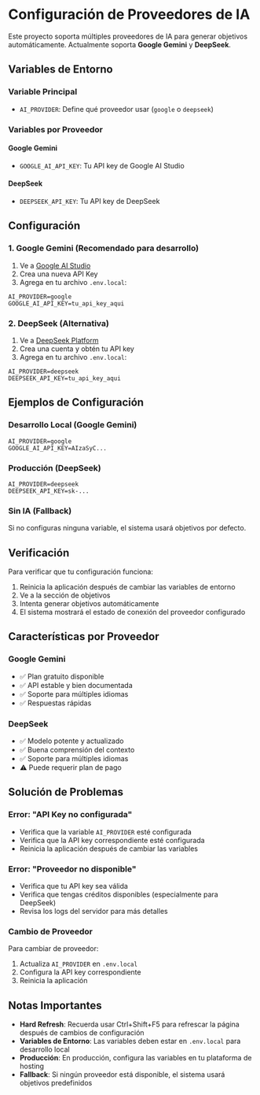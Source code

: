 # Configuración de Proveedores de IA

Este proyecto soporta múltiples proveedores de IA para generar objetivos automáticamente. Actualmente soporta **Google Gemini** y **DeepSeek**.

## Variables de Entorno

### Variable Principal

- `AI_PROVIDER`: Define qué proveedor usar (`google` o `deepseek`)

### Variables por Proveedor

#### Google Gemini

- `GOOGLE_AI_API_KEY`: Tu API key de Google AI Studio

#### DeepSeek

- `DEEPSEEK_API_KEY`: Tu API key de DeepSeek

## Configuración

### 1. Google Gemini (Recomendado para desarrollo)

1. Ve a [Google AI Studio](https://makersuite.google.com/app/apikey)
2. Crea una nueva API Key
3. Agrega en tu archivo `.env.local`:

```env
AI_PROVIDER=google
GOOGLE_AI_API_KEY=tu_api_key_aqui
```

### 2. DeepSeek (Alternativa)

1. Ve a [DeepSeek Platform](https://platform.deepseek.com/)
2. Crea una cuenta y obtén tu API key
3. Agrega en tu archivo `.env.local`:

```env
AI_PROVIDER=deepseek
DEEPSEEK_API_KEY=tu_api_key_aqui
```

## Ejemplos de Configuración

### Desarrollo Local (Google Gemini)

```env
AI_PROVIDER=google
GOOGLE_AI_API_KEY=AIzaSyC...
```

### Producción (DeepSeek)

```env
AI_PROVIDER=deepseek
DEEPSEEK_API_KEY=sk-...
```

### Sin IA (Fallback)

Si no configuras ninguna variable, el sistema usará objetivos por defecto.

## Verificación

Para verificar que tu configuración funciona:

1. Reinicia la aplicación después de cambiar las variables de entorno
2. Ve a la sección de objetivos
3. Intenta generar objetivos automáticamente
4. El sistema mostrará el estado de conexión del proveedor configurado

## Características por Proveedor

### Google Gemini

- ✅ Plan gratuito disponible
- ✅ API estable y bien documentada
- ✅ Soporte para múltiples idiomas
- ✅ Respuestas rápidas

### DeepSeek

- ✅ Modelo potente y actualizado
- ✅ Buena comprensión del contexto
- ✅ Soporte para múltiples idiomas
- ⚠️ Puede requerir plan de pago

## Solución de Problemas

### Error: "API Key no configurada"

- Verifica que la variable `AI_PROVIDER` esté configurada
- Verifica que la API key correspondiente esté configurada
- Reinicia la aplicación después de cambiar las variables

### Error: "Proveedor no disponible"

- Verifica que tu API key sea válida
- Verifica que tengas créditos disponibles (especialmente para DeepSeek)
- Revisa los logs del servidor para más detalles

### Cambio de Proveedor

Para cambiar de proveedor:

1. Actualiza `AI_PROVIDER` en `.env.local`
2. Configura la API key correspondiente
3. Reinicia la aplicación

## Notas Importantes

- **Hard Refresh**: Recuerda usar Ctrl+Shift+F5 para refrescar la página después de cambios de configuración
- **Variables de Entorno**: Las variables deben estar en `.env.local` para desarrollo local
- **Producción**: En producción, configura las variables en tu plataforma de hosting
- **Fallback**: Si ningún proveedor está disponible, el sistema usará objetivos predefinidos
